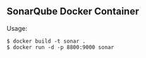 ## SonarQube Docker Container

Usage:
```
$ docker build -t sonar .
$ docker run -d -p 8800:9000 sonar
```
 
